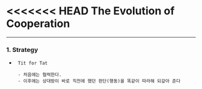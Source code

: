 <<<<<<< HEAD
The Evolution of Cooperation
============================
****
### 1. Strategy
* ```
   Tit for Tat

   - 처음에는 협력한다.
   - 이후에는 상대방이 바로 직전에 했던 판단(행동)을 똑같이 따라해 되갚아 준다
   ```
